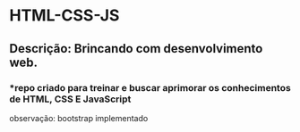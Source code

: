# HTML-CSS-JS

## Descrição: Brincando com desenvolvimento web.

### *repo criado para treinar e buscar aprimorar os conhecimentos de HTML, CSS E JavaScript

observação: bootstrap implementado
